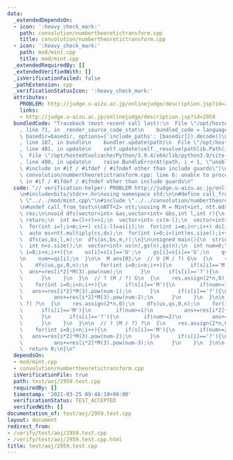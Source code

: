 ```yaml
---
data:
  _extendedDependsOn:
  - icon: ':heavy_check_mark:'
    path: convolution/numbertheoretictransform.cpp
    title: convolution/numbertheoretictransform.cpp
  - icon: ':heavy_check_mark:'
    path: mod/mint.cpp
    title: mod/mint.cpp
  _extendedRequiredBy: []
  _extendedVerifiedWith: []
  _isVerificationFailed: false
  _pathExtension: cpp
  _verificationStatusIcon: ':heavy_check_mark:'
  attributes:
    PROBLEM: http://judge.u-aizu.ac.jp/onlinejudge/description.jsp?id=2959
    links:
    - http://judge.u-aizu.ac.jp/onlinejudge/description.jsp?id=2959
  bundledCode: "Traceback (most recent call last):\n  File \"/opt/hostedtoolcache/Python/3.9.4/x64/lib/python3.9/site-packages/onlinejudge_verify/documentation/build.py\"\
    , line 71, in _render_source_code_stat\n    bundled_code = language.bundle(stat.path,\
    \ basedir=basedir, options={'include_paths': [basedir]}).decode()\n  File \"/opt/hostedtoolcache/Python/3.9.4/x64/lib/python3.9/site-packages/onlinejudge_verify/languages/cplusplus.py\"\
    , line 187, in bundle\n    bundler.update(path)\n  File \"/opt/hostedtoolcache/Python/3.9.4/x64/lib/python3.9/site-packages/onlinejudge_verify/languages/cplusplus_bundle.py\"\
    , line 401, in update\n    self.update(self._resolve(pathlib.Path(included), included_from=path))\n\
    \  File \"/opt/hostedtoolcache/Python/3.9.4/x64/lib/python3.9/site-packages/onlinejudge_verify/languages/cplusplus_bundle.py\"\
    , line 400, in update\n    raise BundleErrorAt(path, i + 1, \"unable to process\
    \ #include in #if / #ifdef / #ifndef other than include guards\")\nonlinejudge_verify.languages.cplusplus_bundle.BundleErrorAt:\
    \ convolution/numbertheoretictransform.cpp: line 6: unable to process #include\
    \ in #if / #ifdef / #ifndef other than include guards\n"
  code: "// verification-helper: PROBLEM http://judge.u-aizu.ac.jp/onlinejudge/description.jsp?id=2959\n\
    \n#include<bits/stdc++.h>\nusing namespace std;\n\n#define call_from_test\n#include\
    \ \"../../mod/mint.cpp\"\n#include \"../../convolution/numbertheoretictransform.cpp\"\
    \n#undef call_from_test\n\nNTT<2> ntt;\nusing M = Mint<int, ntt.md>;\nvector<M>\
    \ res;\n\nvoid dfs(vector<int> &as,vector<int> &bs,int l,int r){\n  if(r-l==1)\
    \ return;\n  int m=(l+r)>>1;\n  vector<int> cs(m-l);\n  vector<int> ds(r-m);\n\
    \  for(int i=l;i<m;i++) cs[i-l]=as[i];\n  for(int i=m;i<r;i++) ds[i-m]=bs[i];\n\
    \  auto es=ntt.multiply(cs,ds);\n  for(int i=0;i<(int)es.size();i++)\n    res[l+m+i]+=M(es[i]);\n\
    \  dfs(as,bs,l,m);\n  dfs(as,bs,m,r);\n}\n\nsigned main(){\n  string s;\n  cin>>s;\n\
    \  int n=s.size();\n  vector<int> us(n),gs(n),qs(n);\n  int num=0;\n  for(int\
    \ i=0;i<n;i++){\n    us[i]=s[i]=='U';\n    gs[i]=s[i]=='G';\n    qs[i]=s[i]=='?';\n\
    \n    num+=qs[i];\n  }\n\n  M ans{0};\n  // U (M / ?) G\n  {\n    res.assign(2*n,0);\n\
    \    dfs(us,gs,0,n);\n    for(int i=0;i<n;i++){\n      if(s[i]=='M'){\n      \
    \  ans+=res[i*2]*M(3).pow(num);\n      }\n      if(s[i]=='?'){\n        ans+=res[i*2]*M(3).pow(num-1);\n\
    \      }\n    }\n  }\n  // ? (M / ?) G\n  {\n    res.assign(2*n,0);\n    dfs(qs,gs,0,n);\n\
    \    for(int i=0;i<n;i++){\n      if(s[i]=='M'){\n        if(num>=1)\n       \
    \   ans+=res[i*2]*M(3).pow(num-1);\n      }\n      if(s[i]=='?'){\n        if(num>=2)\n\
    \          ans+=res[i*2]*M(3).pow(num-2);\n      }\n    }\n  }\n\n  // U (M /\
    \ ?) ?\n  {\n    res.assign(2*n,0);\n    dfs(us,qs,0,n);\n    for(int i=0;i<n;i++){\n\
    \      if(s[i]=='M'){\n        if(num>=1)\n          ans+=res[i*2]*M(3).pow(num-1);\n\
    \      }\n      if(s[i]=='?'){\n        if(num>=2)\n          ans+=res[i*2]*M(3).pow(num-2);\n\
    \      }\n    }\n  }\n\n  // ? (M / ?) ?\n  {\n    res.assign(2*n,0);\n    dfs(qs,qs,0,n);\n\
    \    for(int i=0;i<n;i++){\n      if(s[i]=='M'){\n        if(num>=2)\n       \
    \   ans+=res[i*2]*M(3).pow(num-2);\n      }\n      if(s[i]=='?'){\n        if(num>=3)\n\
    \          ans+=res[i*2]*M(3).pow(num-3);\n      }\n    }\n  }\n\n  cout<<ans<<endl;\n\
    \  return 0;\n}\n"
  dependsOn:
  - mod/mint.cpp
  - convolution/numbertheoretictransform.cpp
  isVerificationFile: true
  path: test/aoj/2959.test.cpp
  requiredBy: []
  timestamp: '2021-03-25 09:46:10+09:00'
  verificationStatus: TEST_ACCEPTED
  verifiedWith: []
documentation_of: test/aoj/2959.test.cpp
layout: document
redirect_from:
- /verify/test/aoj/2959.test.cpp
- /verify/test/aoj/2959.test.cpp.html
title: test/aoj/2959.test.cpp
---
```

